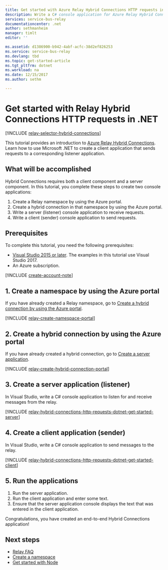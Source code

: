 ```yaml
---
title: Get started with Azure Relay Hybrid Connections HTTP requests in .NET | Microsoft Docs
description: Write a C# console application for Azure Relay Hybrid Connections HTTP requests in .NET.
services: service-bus-relay
documentationcenter: .net
author: sethmanheim
manager: timlt
editor: ''

ms.assetid: d1386900-b942-4abf-acfc-38d2ef826253
ms.service: service-bus-relay
ms.devlang: tbd
ms.topic: get-started-article
ms.tgt_pltfrm: dotnet
ms.workload: na
ms.date: 12/15/2017
ms.author: sethm

---
```


# Get started with Relay Hybrid Connections HTTP requests in .NET
[!INCLUDE [relay-selector-hybrid-connections](../../includes/relay-selector-hybrid-connections.md)]

This tutorial provides an introduction to [Azure Relay Hybrid Connections](relay-what-is-it.md#hybrid-connections). Learn how to use Microsoft .NET to create a client application that sends requests to a corresponding listener application. 

## What will be accomplished
Hybrid Connections requires both a client component and a server component. In this tutorial, you complete these steps to create two console applications:

1. Create a Relay namespace by using the Azure portal.
2. Create a hybrid connection in that namespace by using the Azure portal.
3. Write a server (listener) console application to receive requests.
4. Write a client (sender) console application to send requests.

## Prerequisites

To complete this tutorial, you need the following prerequisites:

* [Visual Studio 2015 or later](http://www.visualstudio.com). The examples in this tutorial use Visual Studio 2017.
* An Azure subscription.

[!INCLUDE [create-account-note](../../includes/create-account-note.md)]

## 1. Create a namespace by using the Azure portal
If you have already created a Relay namespace, go to [Create a hybrid connection by using the Azure portal](#2-create-a-hybrid-connection-using-the-azure-portal).

[!INCLUDE [relay-create-namespace-portal](../../includes/relay-create-namespace-portal.md)]

## 2. Create a hybrid connection by using the Azure portal
If you have already created a hybrid connection, go to [Create a server application](#3-create-a-server-application-listener).

[!INCLUDE [relay-create-hybrid-connection-portal](../../includes/relay-create-hybrid-connection-portal.md)]

## 3. Create a server application (listener)
In Visual Studio, write a C# console application to listen for and receive messages from the relay.

[!INCLUDE [relay-hybrid-connections-http-requests-dotnet-get-started-server](../../includes/relay-hybrid-connections-http-requests-dotnet-get-started-server.md)]

## 4. Create a client application (sender)
In Visual Studio, write a C# console application to send messages to the relay.

[!INCLUDE [relay-hybrid-connections-http-requests-dotnet-get-started-client](../../includes/relay-hybrid-connections-http-requests-dotnet-get-started-client.md)]

## 5. Run the applications
1. Run the server application.
2. Run the client application and enter some text.
3. Ensure that the server application console displays the text that was entered in the client application.

Congratulations, you have created an end-to-end Hybrid Connections application!

## Next steps

* [Relay FAQ](relay-faq.md)
* [Create a namespace](relay-create-namespace-portal.md)
* [Get started with Node](relay-hybrid-connections-node-get-started.md)


